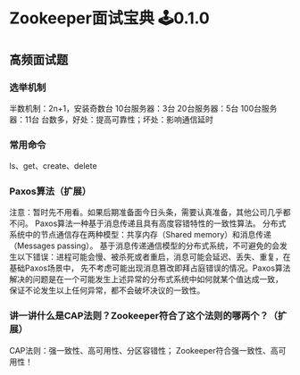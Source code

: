 # Zookeeper面试宝典 🕹️0.1.0

## 高频面试题
### 选举机制
半数机制：2n+1，安装奇数台
10台服务器：3台
20台服务器：5台
100台服务器：11台
台数多，好处：提高可靠性；坏处：影响通信延时
### 常用命令
ls、get、create、delete
### Paxos算法（扩展）
注意：暂时先不用看。如果后期准备面今日头条，需要认真准备，其他公司几乎都不问。
Paxos算法一种基于消息传递且具有高度容错特性的一致性算法。
分布式系统中的节点通信存在两种模型：共享内存（Shared memory）和消息传递（Messages passing）。
基于消息传递通信模型的分布式系统，不可避免的会发生以下错误：进程可能会慢、被杀死或者重启，消息可能会延迟、丢失、重复，在基础Paxos场景中，
先不考虑可能出现消息篡改即拜占庭错误的情况。Paxos算法解决的问题是在一个可能发生上述异常的分布式系统中如何就某个值达成一致，
保证不论发生以上任何异常，都不会破坏决议的一致性。
### 讲一讲什么是CAP法则？Zookeeper符合了这个法则的哪两个？（扩展）
CAP法则：强一致性、高可用性、分区容错性；
Zookeeper符合强一致性、高可用性！